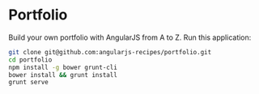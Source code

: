 # Portfolio

Build your own portfolio with AngularJS from A to Z. Run this application:

```bash
git clone git@github.com:angularjs-recipes/portfolio.git
cd portfolio
npm install -g bower grunt-cli
bower install && grunt install
grunt serve
```
